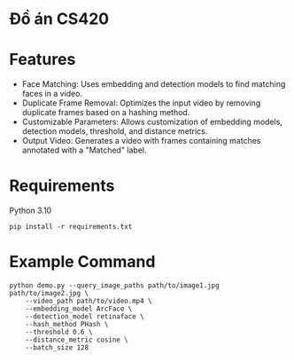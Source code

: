 # Đồ án CS420

# Features
- Face Matching: Uses embedding and detection models to find matching faces in a video.
- Duplicate Frame Removal: Optimizes the input video by removing duplicate frames based on a hashing method.
- Customizable Parameters: Allows customization of embedding models, detection models, threshold, and distance metrics.
- Output Video: Generates a video with frames containing matches annotated with a "Matched" label.

# Requirements
Python 3.10

```
pip install -r requirements.txt
```

# Example Command

```
python demo.py --query_image_paths path/to/image1.jpg path/to/image2.jpg \
    --video_path path/to/video.mp4 \
    --embedding_model ArcFace \
    --detection_model retinaface \
    --hash_method PHash \
    --threshold 0.6 \
    --distance_metric cosine \
    --batch_size 128
```

